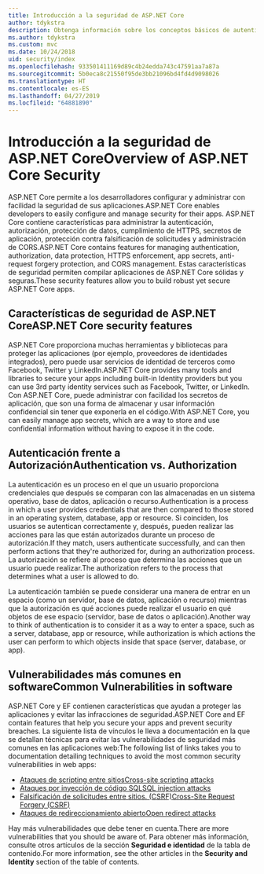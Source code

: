 ```yaml
---
title: Introducción a la seguridad de ASP.NET Core
author: tdykstra
description: Obtenga información sobre los conceptos básicos de autenticación, autorización y seguridad en ASP.NET Core.
ms.author: tdykstra
ms.custom: mvc
ms.date: 10/24/2018
uid: security/index
ms.openlocfilehash: 933501411169d89c4b24edda743c47591aa7a87a
ms.sourcegitcommit: 5b0eca8c21550f95de3bb21096bd4fd4d9098026
ms.translationtype: HT
ms.contentlocale: es-ES
ms.lasthandoff: 04/27/2019
ms.locfileid: "64881890"
---
```

# <a name="overview-of-aspnet-core-security"></a><span data-ttu-id="6440f-103">Introducción a la seguridad de ASP.NET Core</span><span class="sxs-lookup"><span data-stu-id="6440f-103">Overview of ASP.NET Core Security</span></span>

<span data-ttu-id="6440f-104">ASP.NET Core permite a los desarrolladores configurar y administrar con facilidad la seguridad de sus aplicaciones.</span><span class="sxs-lookup"><span data-stu-id="6440f-104">ASP.NET Core enables developers to easily configure and manage security for their apps.</span></span> <span data-ttu-id="6440f-105">ASP.NET Core contiene características para administrar la autenticación, autorización, protección de datos, cumplimiento de HTTPS, secretos de aplicación, protección contra falsificación de solicitudes y administración de CORS.</span><span class="sxs-lookup"><span data-stu-id="6440f-105">ASP.NET Core contains features for managing authentication, authorization, data protection, HTTPS enforcement, app secrets, anti-request forgery protection, and CORS management.</span></span> <span data-ttu-id="6440f-106">Estas características de seguridad permiten compilar aplicaciones de ASP.NET Core sólidas y seguras.</span><span class="sxs-lookup"><span data-stu-id="6440f-106">These security features allow you to build robust yet secure ASP.NET Core apps.</span></span>

## <a name="aspnet-core-security-features"></a><span data-ttu-id="6440f-107">Características de seguridad de ASP.NET Core</span><span class="sxs-lookup"><span data-stu-id="6440f-107">ASP.NET Core security features</span></span>

<span data-ttu-id="6440f-108">ASP.NET Core proporciona muchas herramientas y bibliotecas para proteger las aplicaciones (por ejemplo, proveedores de identidades integrados), pero puede usar servicios de identidad de terceros como Facebook, Twitter y LinkedIn.</span><span class="sxs-lookup"><span data-stu-id="6440f-108">ASP.NET Core provides many tools and libraries to secure your apps including built-in Identity providers but you can use 3rd party identity services such as Facebook, Twitter, or LinkedIn.</span></span> <span data-ttu-id="6440f-109">Con ASP.NET Core, puede administrar con facilidad los secretos de aplicación, que son una forma de almacenar y usar información confidencial sin tener que exponerla en el código.</span><span class="sxs-lookup"><span data-stu-id="6440f-109">With ASP.NET Core, you can easily manage app secrets, which are a way to store and use confidential information without having to expose it in the code.</span></span>

## <a name="authentication-vs-authorization"></a><span data-ttu-id="6440f-110">Autenticación frente a Autorización</span><span class="sxs-lookup"><span data-stu-id="6440f-110">Authentication vs. Authorization</span></span>

<span data-ttu-id="6440f-111">La autenticación es un proceso en el que un usuario proporciona credenciales que después se comparan con las almacenadas en un sistema operativo, base de datos, aplicación o recurso.</span><span class="sxs-lookup"><span data-stu-id="6440f-111">Authentication is a process in which a user provides credentials that are then compared to those stored in an operating system, database, app or resource.</span></span> <span data-ttu-id="6440f-112">Si coinciden, los usuarios se autentican correctamente y, después, pueden realizar las acciones para las que están autorizados durante un proceso de autorización.</span><span class="sxs-lookup"><span data-stu-id="6440f-112">If they match, users authenticate successfully, and can then perform actions that they're authorized for, during an authorization process.</span></span> <span data-ttu-id="6440f-113">La autorización se refiere al proceso que determina las acciones que un usuario puede realizar.</span><span class="sxs-lookup"><span data-stu-id="6440f-113">The authorization refers to the process that determines what a user is allowed to do.</span></span>

<span data-ttu-id="6440f-114">La autenticación también se puede considerar una manera de entrar en un espacio (como un servidor, base de datos, aplicación o recurso) mientras que la autorización es qué acciones puede realizar el usuario en qué objetos de ese espacio (servidor, base de datos o aplicación).</span><span class="sxs-lookup"><span data-stu-id="6440f-114">Another way to think of authentication is to consider it as a way to enter a space, such as a server, database, app or resource, while authorization is which actions the user can perform to which objects inside that space (server, database, or app).</span></span>

## <a name="common-vulnerabilities-in-software"></a><span data-ttu-id="6440f-115">Vulnerabilidades más comunes en software</span><span class="sxs-lookup"><span data-stu-id="6440f-115">Common Vulnerabilities in software</span></span>

<span data-ttu-id="6440f-116">ASP.NET Core y EF contienen características que ayudan a proteger las aplicaciones y evitar las infracciones de seguridad.</span><span class="sxs-lookup"><span data-stu-id="6440f-116">ASP.NET Core and EF contain features that help you secure your apps and prevent security breaches.</span></span> <span data-ttu-id="6440f-117">La siguiente lista de vínculos le lleva a documentación en la que se detallan técnicas para evitar las vulnerabilidades de seguridad más comunes en las aplicaciones web:</span><span class="sxs-lookup"><span data-stu-id="6440f-117">The following list of links takes you to documentation detailing techniques to avoid the most common security vulnerabilities in web apps:</span></span>

* [<span data-ttu-id="6440f-118">Ataques de scripting entre sitios</span><span class="sxs-lookup"><span data-stu-id="6440f-118">Cross-site scripting attacks</span></span>](xref:security/cross-site-scripting)
* [<span data-ttu-id="6440f-119">Ataques por inyección de código SQL</span><span class="sxs-lookup"><span data-stu-id="6440f-119">SQL injection attacks</span></span>](/ef/core/querying/raw-sql)
* [<span data-ttu-id="6440f-120">Falsificación de solicitudes entre sitios. (CSRF)</span><span class="sxs-lookup"><span data-stu-id="6440f-120">Cross-Site Request Forgery (CSRF)</span></span>](xref:security/anti-request-forgery)
* [<span data-ttu-id="6440f-121">Ataques de redireccionamiento abierto</span><span class="sxs-lookup"><span data-stu-id="6440f-121">Open redirect attacks</span></span>](xref:security/preventing-open-redirects)

<span data-ttu-id="6440f-122">Hay más vulnerabilidades que debe tener en cuenta.</span><span class="sxs-lookup"><span data-stu-id="6440f-122">There are more vulnerabilities that you should be aware of.</span></span> <span data-ttu-id="6440f-123">Para obtener más información, consulte otros artículos de la sección **Seguridad e identidad** de la tabla de contenido.</span><span class="sxs-lookup"><span data-stu-id="6440f-123">For more information, see the other articles in the **Security and Identity** section of the table of contents.</span></span>

